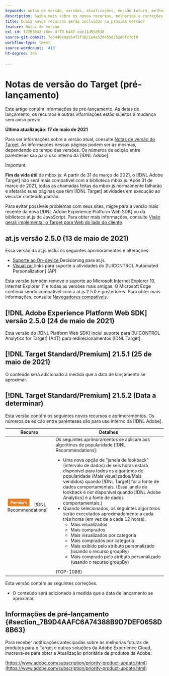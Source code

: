 ```yaml
---
keywords: notas de versão, versões, atualizações, versão futura, melhorias, novos recursos, correções, atualizações, pré-lançamento
description: Saiba mais sobre os novos recursos, melhorias e correções incluídos na próxima versão do Adobe Target, incluindo SDKs, APIs e bibliotecas JavaScript.
title: Quais novos recursos serão incluídos na próxima versão?
feature: Notas de versão
exl-id: f2783042-f6ee-4f73-b487-ede11d55d530
source-git-commit: 7eb44049a954f1f18c1e4a52d455d352d0fcfdf0
workflow-type: tm+mt
source-wordcount: '413'
ht-degree: 36%

---
```


# Notas de versão do Target (pré-lançamento)

Este artigo contém informações de pré-lançamento. As datas de lançamento, os recursos e outras informações estão sujeitos à mudança sem aviso prévio.

**Última atualização: 17 de maio de 2021**

Para ver informações sobre a versão atual, consulte [Notas de versão do Target](release-notes.md). As informações nessas páginas podem ser as mesmas, dependendo do tempo das versões. Os números de edição entre parênteses são para uso interno da [!DNL Adobe].

>[!IMPORTANT]
>
>**Fim da vida útil** da mbox.js: A partir de 31 de março de 2021, o  [!DNL Adobe Target] não será mais compatível com a biblioteca mbox.js. Após 31 de março de 2021, todas as chamadas feitas da mbox.js normalmente falharão e afetarão suas páginas que têm [!DNL Target] atividades em execução ao veicular conteúdo padrão.
>
>Para evitar possíveis problemas com seus sites, migre para a versão mais recente da nova [!DNL Adobe Experience Platform Web SDK] ou da biblioteca at.js de JavaScript. Para obter mais informações, consulte [Visão geral: implementar o Target para Web do lado do cliente](/help/c-implementing-target/c-implementing-target-for-client-side-web/implement-target-for-client-side-web.md).

## at.js versão 2.5.0 (13 de maio de 2021)

Essa versão da at.js inclui os seguintes aprimoramentos e alterações:

* [Suporte ao On-device ](/help/c-implementing-target/c-implementing-target-for-client-side-web/on-device-decisioning/on-device-decisioning.md) Decisioning para at.js.
* [Visualizar ](/help/c-activities/c-activity-qa/activity-qa.md) links para suporte a atividades do  [!UICONTROL Automated Personalization]  (AP)

Esta versão também remove o suporte ao Microsoft Internet Explorer 10, Internet Explorer 11 e todas as versões mais antigas. O Microsoft Edge continua sendo compatível com a at.js 2.5.0 e posteriores. Para obter mais informações, consulte [Navegadores compatíveis](/help/c-implementing-target/c-considerations-before-you-implement-target/supported-browsers.md).

## [!DNL Adobe Experience Platform Web SDK] versão 2.5.0 (24 de maio de 2021)

Esta versão do [!DNL Platform Web SDK] inclui suporte para [!UICONTROL Analytics for Target] (A4T) para redirecionamentos [!DNL Target].

## [!DNL Target Standard/Premium] 21.5.1 (25 de maio de 2021)

O conteúdo será adicionado à medida que a data de lançamento se aproximar.

## [!DNL Target Standard/Premium] 21.5.2 (Data a determinar)

Esta versão contém os seguintes novos recursos e aprimoramentos. Os números de edição entre parênteses são para uso interno da [!DNL Adobe].

| Recurso | Detalhes |
| --- | --- |
| ![Premium](/help/assets/premium.png) [!DNL Recommendations] | Os seguintes aprimoramentos se aplicam aos algoritmos de popularidade [!DNL Recommendations]:<ul><li>Uma nova opção de &quot;janela de lookback&quot; (intervalo de dados) de seis horas estará disponível para todos os algoritmos de popularidade (Mais visualizados/Mais vendidos) quando [!DNL Target] for a fonte de dados comportamentais. (Essa janela de lookback é *not* disponível quando [!DNL Adobe Analytics] é a fonte de dados comportamentais.)</li><li>Quando selecionados, os seguintes algoritmos serão executados aproximadamente a cada três horas (em vez de a cada 12 horas).<ul><li>Mais visualizados</li><li>Mais comprados</li><li>Mais visualizados por categoria</li><li>Mais comprados por categoria</li><li>Mais exibido pelo atributo personalizado (usando o recurso groupBy)</li><li>Mais comprado pelo atributo personalizado (usando o recurso groupBy)</li></ul></ul>(TOP-1086) |

Esta versão contém as seguintes correções.

* O conteúdo será adicionado à medida que a data de lançamento se aproximar.

## Informações de pré-lançamento {#section_7B9D4AAFC6A74388B9D7DEF0658D8B63}

Para receber notificações antecipadas sobre as melhorias futuras de produtos para o Target e outras soluções da Adobe Experience Cloud, inscreva-se para obter a Atualização prioritária de produtos da Adobe:

[https://www.adobe.com/subscription/priority-product-update.html](https://www.adobe.com/subscription/priority-product-update.html)
